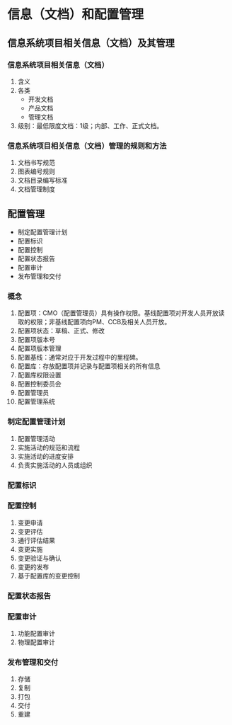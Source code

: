 # 信息（文档）和配置管理

## 信息系统项目相关信息（文档）及其管理
### 信息系统项目相关信息（文档）
1. 含义
2. 各类
    - 开发文档
    - 产品文档
    - 管理文档
3. 级别：最低限度文档：1级；内部、工作、正式文档。
### 信息系统项目相关信息（文档）管理的规则和方法
1. 文档书写规范
2. 图表编号规则
3. 文档目录编写标准
4. 文档管理制度

## 配置管理
- 制定配置管理计划
- 配置标识
- 配置控制
- 配置状态报告
- 配置审计
- 发布管理和交付

### 概念
1. 配置项：CMO（配置管理员）具有操作权限。基线配置项对开发人员开放读取的权限；非基线配置项向PM、CCB及相关人员开放。
2. 配置项状态：草稿、正式、修改
3. 配置项版本号
4. 配置项版本管理
5. 配置基线：通常对应于开发过程中的里程碑。
6. 配置库：存放配置项并记录与配置项相关的所有信息
7. 配置库权限设置
8. 配置控制委员会
9. 配置管理员
10. 配置管理系统
### 制定配置管理计划
1. 配置管理活动
2. 实施活动的规范和流程
3. 实施活动的进度安排
4. 负责实施活动的人员或组织
### 配置标识
### 配置控制
1. 变更申请
2. 变更评估
3. 通行评估结果
4. 变更实施
5. 变更验证与确认
6. 变更的发布
7. 基于配置库的变更控制
### 配置状态报告
### 配置审计
1. 功能配置审计
2. 物理配置审计
### 发布管理和交付
1. 存储
2. 复制
3. 打包
4. 交付
5. 重建